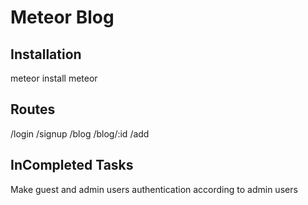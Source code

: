 # Meteor Blog


## Installation 
  meteor install
  meteor
 
 ## Routes
 
 /login
 /signup
 /blog
 /blog/:id
 /add  
 
 
 ## InCompleted Tasks
  Make guest and admin users 
  authentication according to admin users
 
 
